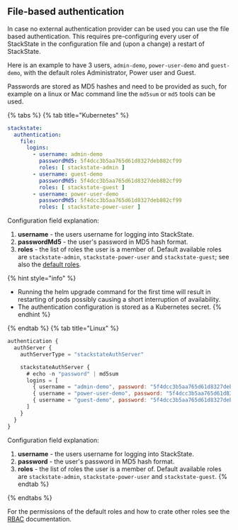 ## File-based authentication

In case no external authentication provider can be used you can use the file based authentication. This requires pre-configuring every user of StackState in the configuration file and (upon a change) a restart of StackState.

Here is an example to have 3 users, `admin-demo`, `power-user-demo` and `guest-demo`, with the default roles Administrator, Power user and Guest.

Passwords are stored as MD5 hashes and need to be provided as such, for example on a linux or Mac command line the `md5sum` or `md5` tools can be used.

{% tabs %}
{% tab title="Kubernetes" %}
```yaml
stackstate:
  authentication:
    file:
      logins:
        - username: admin-demo
          passwordMd5: 5f4dcc3b5aa765d61d8327deb882cf99
          roles: [ stackstate-admin ]
        - username: guest-demo
          passwordMd5: 5f4dcc3b5aa765d61d8327deb882cf99
          roles: [ stackstate-guest ]
        - username: power-user-demo
          passwordMd5: 5f4dcc3b5aa765d61d8327deb882cf99
          roles: [ stackstate-power-user ]  
```
Configuration field explanation:

1. **username** - the users username for logging into StackState.
2. **passwordMd5** - the user's password in MD5 hash format.
3. **roles** - the list of roles the user is a member of. Default available roles are `stackstate-admin`, `stackstate-power-user` and `stackstate-guest`; see also the [default roles](../rbac/rbac_permissions.md#predefined-roles).

{% hint style="info" %}
* Running the helm upgrade command for the first time will result in restarting of pods possibly causing a short interruption of availability.
* The authentication configuration is stored as a Kubernetes secret.
{% endhint %}

{% endtab %}
{% tab title="Linux" %}

```javascript
authentication {
  authServer {
    authServerType = "stackstateAuthServer"

    stackstateAuthServer {
      # echo -n "password" | md5sum
      logins = [
        { username = "admin-demo", password: "5f4dcc3b5aa765d61d8327deb882cf99", roles = ["stackstate-admin"] }
        { username = "power-user-demo", password: "5f4dcc3b5aa765d61d8327deb882cf99", roles = ["stackstate-power-user"] }
        { username = "guest-demo", password: "5f4dcc3b5aa765d61d8327deb882cf99", roles = ["stackstate-guest"] }
      ]
    }
  }
}
```

Configuration field explanation:

1. **username** - the users username for logging into StackState.
2. **password** - the user's password in MD5 hash format.
3. **roles** - the list of roles the user is a member of. Default available roles are `stackstate-admin`, `stackstate-power-user` and `stackstate-guest`. 
{% endtab %}

{% endtabs %}

For the permissions of the default roles and how to crate other roles see the [RBAC](../rbac/role_based_access_control.md) documentation.